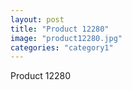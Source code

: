 ```yaml
---
layout: post
title: "Product 12280"
image: "product12280.jpg"
categories: "category1"
---
```

Product 12280
